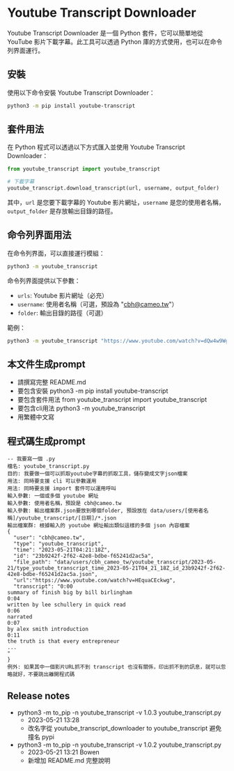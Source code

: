 # Youtube Transcript Downloader
Youtube Transcript Downloader 是一個 Python 套件，它可以簡單地從 YouTube 影片下載字幕。此工具可以透過 Python 庫的方式使用，也可以在命令列界面運行。

## 安裝
使用以下命令安裝 Youtube Transcript Downloader：
```sh
python3 -m pip install youtube-transcript
```

## 套件用法
在 Python 程式可以透過以下方式匯入並使用 Youtube Transcript Downloader：

```python
from youtube_transcript import youtube_transcript

# 下載字幕
youtube_transcript.download_transcript(url, username, output_folder)
```

其中，`url` 是您要下載字幕的 Youtube 影片網址，`username` 是您的使用者名稱，`output_folder` 是存放輸出目錄的路徑。
## 命令列界面用法
在命令列界面，可以直接運行模組：
```sh
python3 -m youtube_transcript
```

命令列界面提供以下參數：
- `urls`: Youtube 影片網址（必充）
- `username`: 使用者名稱（可選，預設為 "cbh@cameo.tw"）
- `folder`: 輸出目錄的路徑（可選）

範例：
```sh
python3 -m youtube_transcript "https://www.youtube.com/watch?v=dQw4w9WgXcQ" -u "cbh@cameo.tw" -f "/path/to/output/folder"
```

## 本文件生成prompt
* 請撰寫完整 README.md
* 要包含安裝 python3 -m pip install youtube-transcript
* 要包含套件用法 from youtube_transcript import youtube_transcript
* 要包含cli用法 python3 -m youtube_transcript
* 用繁體中文寫

## 程式碼生成prompt
```
-- 我要寫一個 .py
檔名: youtube_transcript.py
目的: 我要做一個可以抓取youtube字幕的抓取工具，儲存變成文字json檔案
用法: 同時要支援 cli 可以參數運用
用法: 同時要支援 import 套件可以運用呼叫
輸入參數: 一個或多個 youtube 網址
輸入參數: 使用者名稱，預設是 cbh@cameo.tw
輸入參數: 輸出檔案群.json要放到哪個folder, 預設放在 data/users/[使用者名稱]/youtube_transcript/[日期]/*.json
輸出檔案群: 根據輸入的 youtube 網址輸出類似這樣的多個 json 內容檔案
{
  "user": "cbh@cameo.tw",
  "type": "youtube_transcript",
  "time": "2023-05-21T04:21:18Z",
  "id": "23b9242f-2f62-42e8-bdbe-f65241d2ac5a",
  "file_path": "data/users/cbh_cameo_tw/youtube_transcript/2023-05-21/type_youtube_transcript_time_2023-05-21T04_21_18Z_id_23b9242f-2f62-42e8-bdbe-f65241d2ac5a.json",
  "url":"https://www.youtube.com/watch?v=HEquaCEckwg",
  "transcript": "0:00
summary of finish big by bill birlingham
0:04
written by lee schullery in quick read
0:06
narrated
0:07
by alex smith introduction
0:11
the truth is that every entrepreneur
...
"
}
例外: 如果其中一個影片URL抓不到 transcript 也沒有關係，印出抓不到的訊息，就可以忽略就好，不要跳出離開程式碼
```

## Release notes
- python3 -m to_pip -n youtube_transcript -v 1.0.3 youtube_transcript.py
  - 2023-05-21 13:28
  - 改名字從 youtube_transcript_downloader to youtube_transcript 避免撞名 pypi
- python3 -m to_pip -n youtube_transcript -v 1.0.2 youtube_transcript.py
  - 2023-05-21 13:21 Bowen
  - 新增加 README.md 完整說明
